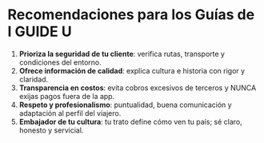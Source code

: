 # Recomendaciones para los Guías de I GUIDE U

1. **Prioriza la seguridad de tu cliente**: verifica rutas, transporte y condiciones del entorno.
2. **Ofrece información de calidad**: explica cultura e historia con rigor y claridad.
3. **Transparencia en costos**: evita cobros excesivos de terceros y NUNCA exijas pagos fuera de la app.
4. **Respeto y profesionalismo**: puntualidad, buena comunicación y adaptación al perfil del viajero.
5. **Embajador de tu cultura**: tu trato define cómo ven tu país; sé claro, honesto y servicial.
